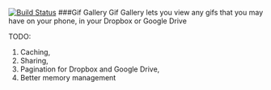 [![Build Status](https://travis-ci.org/jeremiahespinosa/gifgallery.svg?branch=master)](https://travis-ci.org/jeremiahespinosa/gifgallery)
###Gif Gallery
Gif Gallery lets you view any gifs that you may have on your phone, in your Dropbox or Google Drive

TODO:
1. Caching,
2. Sharing,
3. Pagination for Dropbox and Google Drive,
4. Better memory management

